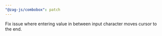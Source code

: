 ```yaml
---
"@zag-js/combobox": patch
---
```


Fix issue where entering value in between input character moves cursor to the end.

